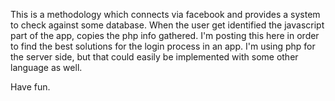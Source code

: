 This is a methodology which connects via facebook and provides a system to check against some database. 
When the user get identified the javascript part of the app, copies the php info gathered.
I'm posting this here in order to find the best solutions for the login process in an app.
I'm using php for the server side, but that could easily be implemented with some other language as well.

Have fun.
